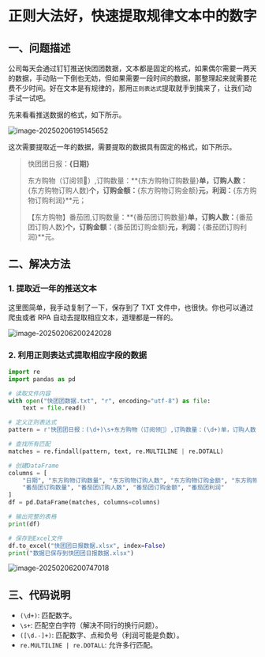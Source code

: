 # 正则大法好，快速提取规律文本中的数字

## 一、问题描述

公司每天会通过钉钉推送快团团数据，文本都是固定的格式，如果偶尔需要一两天的数据，手动贴一下倒也无妨，但如果需要一段时间的数据，那整理起来就需要花费不少时间。好在文本是有规律的，那用`正则表达式`提取就手到擒来了，让我们动手试一试吧。

先来看看推送数据的格式，如下所示。

![image-20250206195145652](https://cdn.jsdelivr.net/gh/don2vito/picgo_warehouse/pic/202502061951817.png)

这次需要提取近一年的数据，需要提取的数据具有固定的格式，如下所示。

> 快团团日报：**{日期}** 
>
> 东方购物（订阅领🧧）,订购数量：**{东方购物订购数量}**单，订购人数：**{东方购物订购人数}**个，订购金额：**{东方购物订购金额}**元，利润：**{东方购物订购利润}**元；
>
> 【东方购物】番茄团,订购数量：**{番茄团订购数量}**单，订购人数：**{番茄团订购人数}**个，订购金额：**{番茄团订购金额}**元，利润：**{番茄团订购利润}**元。

## 二、解决方法

### 1. 提取近一年的推送文本

这里图简单，我手动复制了一下，保存到了 TXT 文件中，也很快。你也可以通过爬虫或者 RPA 自动去提取相应文本，道理都是一样的。

![image-20250206200242028](https://cdn.jsdelivr.net/gh/don2vito/picgo_warehouse/pic/202502062002108.png)

### 2. 利用正则表达式提取相应字段的数据

```python
import re
import pandas as pd

# 读取文件内容
with open("快团团数据.txt", "r", encoding="utf-8") as file:
    text = file.read()

# 定义正则表达式
pattern = r'快团团日报：(\d+)\s+东方购物（订阅领🧧）,订购数量：(\d+)单，订购人数：(\d+)个，订购金额：([\d.]+)元，利润：([\d.-]+)元；\s+【东方购物】番茄团,订购数量：(\d+)单，订购人数：(\d+)个，订购金额：([\d.]+)元，利润：([\d.-]+)元。'

# 查找所有匹配
matches = re.findall(pattern, text, re.MULTILINE | re.DOTALL)

# 创建DataFrame
columns = [
    "日期", "东方购物订购数量", "东方购物订购人数", "东方购物订购金额", "东方购物利润",
    "番茄团订购数量", "番茄团订购人数", "番茄团订购金额", "番茄团利润"
]
df = pd.DataFrame(matches, columns=columns)

# 输出完整的表格
print(df)

# 保存到Excel文件
df.to_excel("快团团日报数据.xlsx", index=False)
print("数据已保存到快团团日报数据.xlsx")
```

![image-20250206200747018](https://cdn.jsdelivr.net/gh/don2vito/picgo_warehouse/pic/202502062007058.png)

## 三、代码说明

- `(\d+)`: 匹配数字。
- `\s+`: 匹配空白字符（解决不同行的换行问题）。
- `([\d.-]+)`: 匹配数字、点和负号（利润可能是负数）。
- `re.MULTILINE | re.DOTALL`: 允许多行匹配。